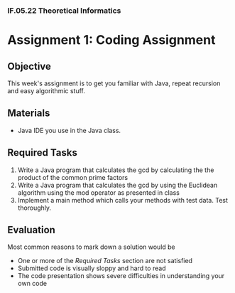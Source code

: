 ### IF.05.22 Theoretical Informatics
# Assignment 1: Coding Assignment

## Objective
This week's assignment is to get you familiar with Java, repeat recursion and easy algorithmic stuff.

## Materials
- Java IDE you use in the Java class.

## Required Tasks
1. Write a Java program that calculates the gcd by calculating the the product of the common prime factors
2. Write a Java program that calculates the gcd by using the Euclidean algorithm using the mod operator as presented in class
3. Implement a main method which calls your methods with test data. Test thoroughly.
## Evaluation
Most common reasons to mark down a solution would be
- One or more of the *Required Tasks* section are not satisfied
- Submitted code is visually sloppy and hard to read
- The code presentation shows severe difficulties in understanding your own code
